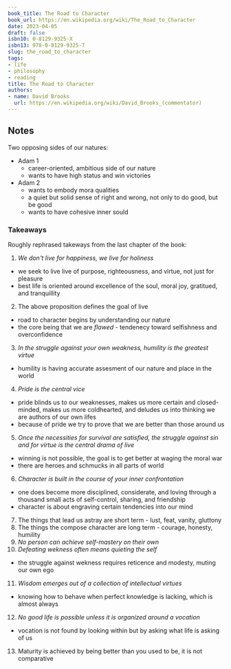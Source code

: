 ```yaml
---
book_title: The Road to Character
book_url: https://en.wikipedia.org/wiki/The_Road_to_Character
date: 2023-04-05
draft: false
isbn10: 0-8129-9325-X
isbn13: 978-0-8129-9325-7
slug: the_road_to_character
tags:
- life
- philosophy
- reading
title: The Road to Character
authors:
- name: David Brooks
  url: https://en.wikipedia.org/wiki/David_Brooks_(commentator)
---
```



## Notes

Two opposing sides of our natures:

- Adam 1
  - career-oriented, ambitious side of our nature
  - wants to have high status and win victories
- Adam 2
  - wants to embody mora qualities
  - a quiet but solid sense of right and wrong, not only to do good, but be good
  - wants to have cohesive inner sould

### Takeaways

Roughly rephrased takeways from the last chapter of the book:

1. _We don't live for happiness, we live for holiness_
  - we seek to live live of purpose, righteousness, and virtue, not just for pleasure
  - best life is oriented around excellence of the soul, moral joy, gratitued, and tranquillity
2. The above proposition defines the goal of live
  - road to character begins by understanding our nature
  - the core being that we are _flawed_ - tendenecy toward selfishness and overconfidence
3. _In the struggle against your own weakness, humility is the greatest virtue_
  - humility is having accurate assesment of our nature and place in the world
4. _Pride is the central vice_
  - pride blinds us to our weaknesses, makes us more certain and closed-minded, makes us more coldhearted, and deludes us into thinking we are authors of our own lifes
  - because of pride we try to prove that we are better than those around us
5. _Once the necessities for survival are satisfied, the struggle against sin and for virtue is the central drama of live_
  - winning is not possible, the goal is to get better at waging the moral war
  - there are heroes and schmucks in all parts of world
6. _Character is built in the course of your inner confrontation_
  - one does become more disciplined, considerate, and loving through a thousand small acts of self-control, sharing, and friendship
  - character is about engraving certain tendencies into our mind
7. The things that lead us astray are short term - lust, feat, vanity, gluttony
8. The things the compose character are long term - courage, honesty, humility
9. _No person can achieve self-mastery on their own_
10. _Defeating wekness often means quieting the self_
  - the struggle against wekness requires reticence and modesty, muting our own ego
11. _Wisdom emerges out of a collection of intellectual virtues_
  - knowing how to behave when perfect knowledge is lacking, which is almost always
12. _No good life is possible unless it is organized around a vocation_
  - vocation is not found by looking within but by asking what life is asking of us
13. Maturity is achieved by being better than you used to be, it is not comparative

